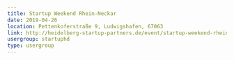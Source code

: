 ```yaml
---
title: Startup Weekend Rhein-Neckar
date: 2019-04-26
location: Pettenkoferstraße 9, Ludwigshafen, 67063
link: http://heidelberg-startup-partners.de/event/startup-weekend-rhein-neckar-3/
usergroup: startuphd
type: usergroup
---
```

